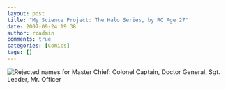 ```yaml
---
layout: post
title: "My Science Project: The Halo Series, by RC Age 27"
date: 2007-09-24 19:38
author: rcadmin
comments: true
categories: [Comics]
tags: []
---
```

<img src='http://bitsmack.com/wp/wp-content/uploads/2007/09/20070924.jpg' title='Rejected names for Master Chief: Colonel Captain, Doctor General, Sgt. Leader, Mr. Officer' />
